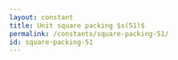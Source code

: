 ```yaml
---
layout: constant
title: Unit square packing $s(51)$
permalink: /constants/square-packing-51/
id: square-packing-51
---
```

